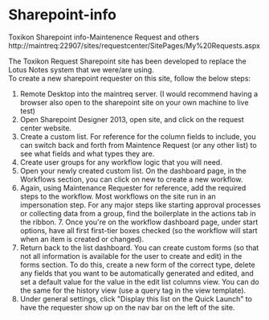 # Sharepoint-info
Toxikon Sharepoint info-Maintenence Request and others
http://maintreq:22907/sites/requestcenter/SitePages/My%20Requests.aspx

The Toxikon Request Sharepoint site has been developed to replace the Lotus Notes system that we were/are using.  
To create a new sharepoint requester on this site, follow the below steps:

1.  Remote Desktop into the maintreq server. (I would recommend having a browser also open to the sharepoint site on your own machine to live test)
2.  Open Sharepoint Designer 2013, open site, and click on the request center website.
3.  Create a custom list.  For reference for the column fields to include, you can switch back and forth from Maintence Request (or any other list) to see what fields and what types they are. 
4.  Create user groups for any workflow logic that you will need.
5.  Open your newly created custom list.  On the dashboard page, in the Workflows section, you can click on new to create a new workflow.
6.  Again, using Maintenance Requester for reference, add the required steps to the workflow.  Most workflows on the site run in an impersonation step.  For any major steps like starting approval processes or collecting data from a group, find the boilerplate in the actions tab in the ribbon. 7.  Once you're on the workflow dashboard page, under start options, have all first first-tier boxes checked (so the workflow will start when an item is created or changed). 
8.  Return back to the list dashboard.  You can create custom forms (so that not all information is available for the user to create and edit) in the forms section.  To do this, create a new form of the correct type, delete any fields that you want to be automatically generated and edited, and set a default value for the value in the edit list columns view.  You can do the same for the history view (use a query tag in the view template).
9.  Under general settings, click "Display this list on the Quick Launch" to have the requester show up on the nav bar on the left of the site. 